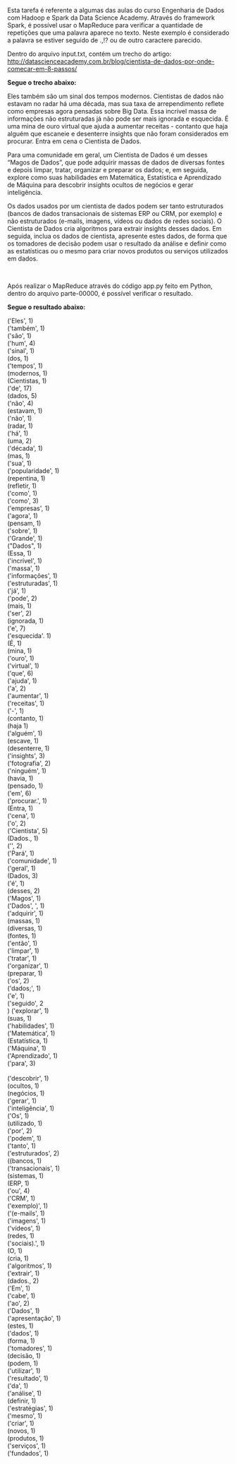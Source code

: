 Esta tarefa é referente a algumas das aulas do curso Engenharia de Dados com Hadoop e Spark da Data Science Academy.
Através do framework Spark, é possível usar o MapReduce para verificar a quantidade de repetições
que uma palavra aparece no texto. Neste exemplo é considerado a palavra se estiver seguido de .,!? ou de outro
caractere parecido.

Dentro do arquivo input.txt, contém um trecho do artigo:</br>
http://datascienceacademy.com.br/blog/cientista-de-dados-por-onde-comecar-em-8-passos/

<b>Segue o trecho abaixo:</b>

Eles também são um sinal dos tempos modernos. Cientistas de dados não estavam no radar há uma década,
mas sua taxa de arrependimento reflete como empresas agora pensadas sobre Big Data.
Essa incrível massa de informações não estruturadas já não pode ser mais ignorada e esquecida.
É uma mina de ouro virtual que ajuda a aumentar receitas - contanto que haja alguém que escaneie e desenterre
insights que não foram considerados em procurar. Entra em cena o Cientista de Dados.

Para uma comunidade em geral, um Cientista de Dados é um desses “Magos de Dados”,
que pode adquirir massas de dados de diversas fontes e depois limpar, tratar,
organizar e preparar os dados; e, em seguida, explore como suas habilidades em Matemática,
Estatística e Aprendizado de Máquina para descobrir insights ocultos de negócios e gerar inteligência.

Os dados usados ​​por um cientista de dados podem ser tanto estruturados
(bancos de dados transacionais de sistemas ERP ou CRM, por exemplo)
e não estruturados (e-mails, imagens, vídeos ou dados de redes sociais).
O Cientista de Dados cria algoritmos para extrair insights desses dados.
Em seguida, inclua os dados de cientista, apresente estes dados,
de forma que os tomadores de decisão podem usar o resultado da análise e definir
como as estatísticas ou o mesmo para criar novos produtos ou serviços utilizados em dados.


</br>


Após realizar o MapReduce através do código app.py feito em Python, dentro do arquivo parte-00000, 
é possível verificar o resultado.

<b>Segue o resultado abaixo:</b>


('Eles', 1)</br>
('também', 1)</br>
('são', 1)</br>
('hum', 4)</br>
('sinal', 1)</br>
(dos, 1)</br>
('tempos', 1)</br>
(modernos, 1)</br>
(Cientistas, 1)</br>
('de', 17)</br>
(dados, 5)</br>
('não', 4)</br>
(estavam, 1)</br>
('não', 1)</br>
(radar, 1)</br>
('há', 1)</br>
(uma, 2)</br>
('década', 1)</br>
(mas, 1)</br>
('sua', 1)</br>
('popularidade', 1)</br>
(repentina, 1)</br>
(refletir, 1)</br>
('como', 1)</br>
('como', 3)</br>
('empresas', 1)</br>
('agora', 1)</br>
(pensam, 1)</br>
('sobre', 1)</br>
('Grande', 1)</br>
("Dados", 1)</br>
(Essa, 1)</br>
('incrível', 1)</br>
('massa', 1)</br>
('informações', 1)</br>
('estruturadas', 1)</br>
('já', 1)</br>
('pode', 2)</br>
(mais, 1)</br>
('ser', 2)</br>
(ignorada, 1)</br>
('e', 7)</br>
('esquecida'. 1)</br>
(É, 1)</br>
(mina, 1)</br>
('ouro', 1)</br>
('virtual', 1)</br>
('que', 6)</br>
('ajuda', 1)</br>
('a', 2)</br>
('aumentar', 1)</br>
('receitas', 1)</br>
('-', 1)</br>
(contanto, 1)</br>
(haja 1)</br>
('alguém', 1)</br>
(escave, 1)</br>
(desenterre, 1)</br>
('insights', 3)</br>
('fotografia', 2)</br>
('ninguém', 1)</br>
(havia, 1)</br>
(pensado, 1)</br>
('em', 6)</br>
('procurar.', 1)</br>
(Entra, 1)</br>
('cena', 1)</br>
('o', 2)</br>
('Cientista', 5)</br>
(Dados., 1)</br>
('', 2)</br>
('Pará', 1)</br>
('comunidade', 1)</br>
('geral', 1)</br>
(Dados, 3)</br>
('é', 1)</br>
(desses, 2)</br>
('Magos', 1)</br>
('Dados', ', 1)</br>
('adquirir', 1)</br>
(massas, 1)</br>
(diversas, 1)</br>
(fontes, 1)</br>
('então', 1)</br>
('limpar', 1)</br>
('tratar', 1)</br>
('organizar', 1)</br>
(preparar, 1)</br>
('os', 2)</br>
('dados;', 1)</br>
('e', 1)</br>
('seguido', 2</br>)
('explorar', 1)</br>
(suas, 1)</br>
('habilidades', 1)</br>
('Matemática', 1)</br>
(Estatística, 1)</br>
('Máquina', 1)</br>
('Aprendizado', 1)</br>
('para', 3)</br></br>
('descobrir', 1)</br>
(ocultos, 1)</br>
(negócios, 1)</br>
('gerar', 1)</br>
('inteligência', 1)</br>
('Os', 1)</br>
(utilizado, 1)</br>
('por', 2)</br>
('podem', 1)</br>
('tanto', 1)</br>
('estruturados', 2)</br>
((bancos, 1)</br>
('transacionais', 1)</br>
(sistemas, 1)</br>
(ERP, 1)</br>
('ou', 4)</br>
('CRM', 1)</br>
('exemplo)', 1)</br>
('(e-mails', 1)</br>
('imagens', 1)</br>
('vídeos', 1)</br>
(redes, 1)</br>
('sociais).', 1)</br>
(O, 1)</br>
(cria, 1)</br>
('algoritmos', 1)</br>
('extrair', 1)</br>
(dados., 2)</br>
('Em', 1)</br>
('cabe', 1)</br>
('ao', 2)</br>
('Dados', 1)</br>
('apresentação', 1)</br>
(estes, 1)</br>
('dados', 1)</br>
(forma, 1)</br>
('tomadores', 1)</br>
(decisão, 1)</br>
(podem, 1)</br>
('utilizar', 1)</br>
('resultado', 1)</br>
('da', 1)</br>
('análise', 1)</br>
(definir, 1)</br>
('estratégias', 1)</br>
('mesmo', 1)</br>
('criar', 1)</br>
(novos, 1)</br>
(produtos, 1)</br>
('serviços', 1)</br>
('fundados', 1)</br>
